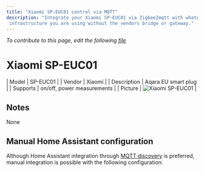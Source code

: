 ```yaml
---
title: "Xiaomi SP-EUC01 control via MQTT"
description: "Integrate your Xiaomi SP-EUC01 via Zigbee2mqtt with whatever smart home
 infrastructure you are using without the vendors bridge or gateway."
---
```


*To contribute to this page, edit the following
[file](https://github.com/Koenkk/zigbee2mqtt.io/blob/master/docs/devices/SP-EUC01.md)*

# Xiaomi SP-EUC01

| Model | SP-EUC01  |
| Vendor  | Xiaomi  |
| Description | Aqara EU smart plug |
| Supports | on/off, power measurements |
| Picture | ![Xiaomi SP-EUC01](./assets/devices/SP-EUC01.jpg) |

## Notes

None

## Manual Home Assistant configuration
Although Home Assistant integration through [MQTT discovery](../integration/home_assistant) is preferred,
manual integration is possible with the following configuration:
